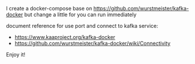 I create a docker-compose base on https://github.com/wurstmeister/kafka-docker but change a little for you can run immediately

document reference for use port and connect to kafka service: 
- https://www.kaaproject.org/kafka-docker
- https://github.com/wurstmeister/kafka-docker/wiki/Connectivity


Enjoy it!
